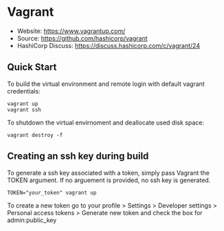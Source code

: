 # Vagrant
* Website: https://www.vagrantup.com/
* Source: https://github.com/hashicorp/vagrant
* HashiCorp Discuss: https://discuss.hashicorp.com/c/vagrant/24

## Quick Start
To build the virtual environment and remote login with default vagrant credentials:
```
vagrant up
vagrant ssh
````
To shutdown the virtual envirnoment and deallocate used disk space:
```
vagrant destroy -f
```
## Creating an ssh key during build
To generate a ssh key associated with a token, simply pass Vagrant the TOKEN argument. If no arguement is provided, no ssh key is generated. 
```
TOKEN="your_token" vagrant up
```
To create a new token go to your profile > Settings > Developer settings > Personal access tokens > Generate new token and check the box for admin:public_key
